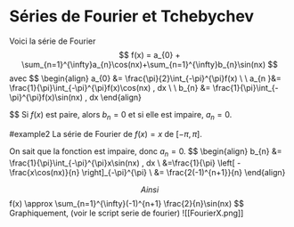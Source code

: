 # Séries de Fourier et Tchebychev

Voici la série de Fourier
$$
f(x) = a_{0} + \sum_{n=1}^{\infty}a_{n}\cos(nx)+\sum_{n=1}^{\infty}b_{n}\sin(nx)
$$
avec
$$
\begin{align}
a_{0} &= \frac{\pi}{2}\int_{-\pi}^{\pi}f(x) \\ \\
a_{n }&= \frac{1}{\pi}\int_{-\pi}^{\pi}f(x)\cos(nx) \, dx \\ \\
b_{n} &= \frac{1}{\pi}\int_{-\pi}^{\pi}f(x)\sin(nx) \, dx
\end{align}

$$
Si $f(x)$ est paire, alors $b_{n} =0$ et si elle est impaire, $a_{n}=0$.

#example2  La série de Fourier de $f(x) = x$ de $[-\pi,\pi]$.

On sait que la fonction est impaire, donc $a_{n} = 0$.
$$
\begin{align}
b_{n} &= \frac{1}{\pi}\int_{-\pi}^{\pi}x\sin(nx) \, dx  \\
&=\frac{1}{\pi} \left[ -\frac{x\cos(nx)}{n} \right]_{-\pi}^{\pi} \\
&= \frac{2(-1)^{n+1}}{n}
\end{align}


$$
Ainsi
$$
f(x) \approx \sum_{n=1}^{\infty}(-1)^{n+1} \frac{2}{n}\sin(nx)
$$
Graphiquement, (voir le script serie de fourier)
![[FourierX.png]]
